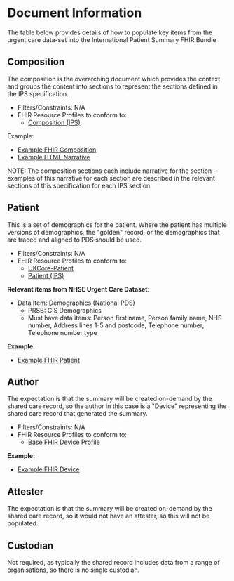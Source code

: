 # Document Information

The table below provides details of how to populate key items from the urgent care data-set into the International Patient Summary FHIR Bundle

## Composition

The composition is the overarching document which provides the context and groups the content into sections to represent the sections defined in the IPS specification.

 * Filters/Constraints: N/A
 * FHIR Resource Profiles to conform to:
   * [Composition (IPS)](http://hl7.org/fhir/uv/ips/StructureDefinition/Composition-uv-ips)

Example:
* [Example FHIR Composition](Examples/Composition.json)
* [Example HTML Narrative](https://html-preview.github.io/?url=https://github.com/ahatherly-gn/NHS-SCR-IPS/blob/main/Examples/Narrative-Composition.html)

NOTE: The composition sections each include narrative for the section - examples of this narrative for each section are described in the relevant sections of this specification for each IPS section.

## Patient

This is a set of demographics for the patient. Where the patient has multiple versions of demographics, the "golden" record, or the demographics that are traced and aligned to PDS should be used.

 * Filters/Constraints: N/A
 * FHIR Resource Profiles to conform to:
   * [UKCore-Patient](https://simplifier.net/guide/uk-core-implementation-guide-stu2/Home/ProfilesandExtensions/Profile-UKCore-Patient?version=2.0.1)
   * [Patient (IPS)](http://hl7.org/fhir/uv/ips/StructureDefinition/Patient-uv-ips)

**Relevant items from NHSE Urgent Care Dataset**:

 * Data Item: Demographics (National PDS)
   * PRSB: CIS Demographics
   * Must have data items: Person first name, Person family name, NHS number, Address lines 1-5 and postcode, Telephone number, Telephone number type

**Example**:
* [Example FHIR Patient](Examples/Patient.json)

## Author

The expectation is that the summary will be created on-demand by the shared care record, so the author in this case is a "Device" representing the shared care record that generated the summary.

* Filters/Constraints: N/A
* FHIR Resource Profiles to conform to:
   * Base FHIR Device Profile

**Example:**
* [Example FHIR Device](Examples/Author-Device.json)

## Attester

The expectation is that the summary will be created on-demand by the shared care record, so it would not have an attester, so this will not be populated.

## Custodian

Not required, as typically the shared record includes data from a range of organisations, so there is no single custodian.
